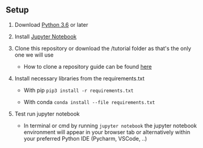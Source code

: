 <h2> Setup </h2>

1. Download [Python 3.6](https://www.python.org/downloads/) or later 

2. Install [Jupyter Notebook](https://jupyter.org/install)

3. Clone this repository or download the /tutorial folder as that's the only one we will use
    * How to clone a repository guide can be found [here](https://help.github.com/en/github/creating-cloning-and-archiving-repositories/cloning-a-repository)

4. Install necessary libraries from the requirements.txt

    * With pip `pip3 install -r requirements.txt`

    * With conda `conda install --file requirements.txt`

5. Test run jupyter notebook

    * In terminal or cmd by running `jupyter notebook` the jupyter notebook environment will appear in your browser tab
or alternatively within your preferred Python IDE (Pycharm, VSCode, ..)
